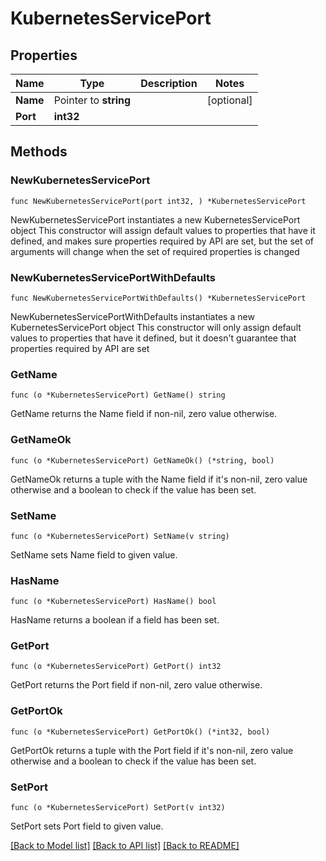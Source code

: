 # KubernetesServicePort

## Properties

Name | Type | Description | Notes
------------ | ------------- | ------------- | -------------
**Name** | Pointer to **string** |  | [optional] 
**Port** | **int32** |  | 

## Methods

### NewKubernetesServicePort

`func NewKubernetesServicePort(port int32, ) *KubernetesServicePort`

NewKubernetesServicePort instantiates a new KubernetesServicePort object
This constructor will assign default values to properties that have it defined,
and makes sure properties required by API are set, but the set of arguments
will change when the set of required properties is changed

### NewKubernetesServicePortWithDefaults

`func NewKubernetesServicePortWithDefaults() *KubernetesServicePort`

NewKubernetesServicePortWithDefaults instantiates a new KubernetesServicePort object
This constructor will only assign default values to properties that have it defined,
but it doesn't guarantee that properties required by API are set

### GetName

`func (o *KubernetesServicePort) GetName() string`

GetName returns the Name field if non-nil, zero value otherwise.

### GetNameOk

`func (o *KubernetesServicePort) GetNameOk() (*string, bool)`

GetNameOk returns a tuple with the Name field if it's non-nil, zero value otherwise
and a boolean to check if the value has been set.

### SetName

`func (o *KubernetesServicePort) SetName(v string)`

SetName sets Name field to given value.

### HasName

`func (o *KubernetesServicePort) HasName() bool`

HasName returns a boolean if a field has been set.

### GetPort

`func (o *KubernetesServicePort) GetPort() int32`

GetPort returns the Port field if non-nil, zero value otherwise.

### GetPortOk

`func (o *KubernetesServicePort) GetPortOk() (*int32, bool)`

GetPortOk returns a tuple with the Port field if it's non-nil, zero value otherwise
and a boolean to check if the value has been set.

### SetPort

`func (o *KubernetesServicePort) SetPort(v int32)`

SetPort sets Port field to given value.



[[Back to Model list]](../README.md#documentation-for-models) [[Back to API list]](../README.md#documentation-for-api-endpoints) [[Back to README]](../README.md)


